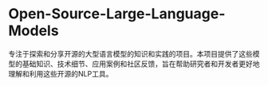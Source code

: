 # Open-Source-Large-Language-Models
专注于探索和分享开源的大型语言模型的知识和实践的项目。本项目提供了这些模型的基础知识、技术细节、应用案例和社区反馈，旨在帮助研究者和开发者更好地理解和利用这些开源的NLP工具。
